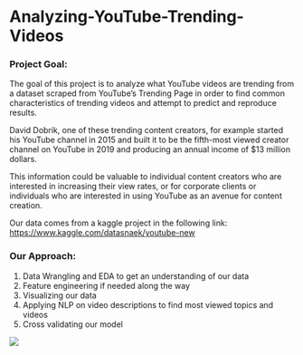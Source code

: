# Analyzing-YouTube-Trending-Videos

### Project Goal:

The goal of this project is to analyze what YouTube videos are trending from a dataset scraped from YouTube’s Trending Page in order to find common characteristics of trending videos and attempt to predict and reproduce results. 

David Dobrik, one of these trending content creators, for example started his YouTube channel in 2015 and built it to be the fifth-most viewed creator channel on YouTube in 2019 and producing an annual income of $13 million dollars.

This information could be valuable to individual content creators who are interested in increasing their view rates, or for corporate clients or individuals who are interested in using YouTube as an avenue for content creation.

Our data comes from a kaggle project in the following link:  
https://www.kaggle.com/datasnaek/youtube-new

### Our Approach:
1. Data Wrangling and EDA to get an understanding of our data
2. Feature engineering if needed along the way
3. Visualizing our data
4. Applying NLP on video descriptions to find most viewed topics and videos
5. Cross validating our model

![](https://github.com/kre8tions/Alex_Chung_Portfolio/blob/main/Images/YouTube%20Trending%20Video.JPG)
